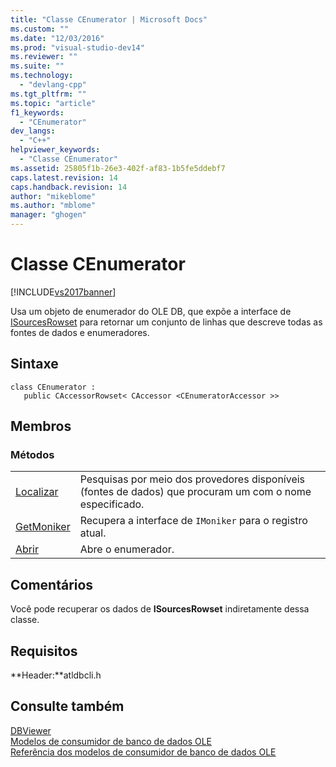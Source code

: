 ```yaml
---
title: "Classe CEnumerator | Microsoft Docs"
ms.custom: ""
ms.date: "12/03/2016"
ms.prod: "visual-studio-dev14"
ms.reviewer: ""
ms.suite: ""
ms.technology: 
  - "devlang-cpp"
ms.tgt_pltfrm: ""
ms.topic: "article"
f1_keywords: 
  - "CEnumerator"
dev_langs: 
  - "C++"
helpviewer_keywords: 
  - "Classe CEnumerator"
ms.assetid: 25805f1b-26e3-402f-af83-1b5fe5ddebf7
caps.latest.revision: 14
caps.handback.revision: 14
author: "mikeblome"
ms.author: "mblome"
manager: "ghogen"
---
```

# Classe CEnumerator
[!INCLUDE[vs2017banner](../../assembler/inline/includes/vs2017banner.md)]

Usa um objeto de enumerador do OLE DB, que expõe a interface de [ISourcesRowset](https://msdn.microsoft.com/en-us/library/ms715969.aspx) para retornar um conjunto de linhas que descreve todas as fontes de dados e enumeradores.  
  
## Sintaxe  
  
```  
class CEnumerator :   
   public CAccessorRowset< CAccessor <CEnumeratorAccessor >>  
```  
  
## Membros  
  
### Métodos  
  
|||  
|-|-|  
|[Localizar](../Topic/CEnumerator::Find.md)|Pesquisas por meio dos provedores disponíveis \(fontes de dados\) que procuram um com o nome especificado.|  
|[GetMoniker](../../data/oledb/cenumerator-getmoniker.md)|Recupera a interface de `IMoniker` para o registro atual.|  
|[Abrir](../Topic/CEnumerator::Open.md)|Abre o enumerador.|  
  
## Comentários  
 Você pode recuperar os dados de **ISourcesRowset** indiretamente dessa classe.  
  
## Requisitos  
 **Header:**atldbcli.h  
  
## Consulte também  
 [DBViewer](../../top/visual-cpp-samples.md)   
 [Modelos de consumidor de banco de dados OLE](../../data/oledb/ole-db-consumer-templates-cpp.md)   
 [Referência dos modelos de consumidor de banco de dados OLE](../../data/oledb/ole-db-consumer-templates-reference.md)
